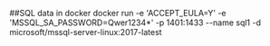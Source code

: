 ##SQL data in docker
docker run -e 'ACCEPT_EULA=Y' -e 'MSSQL_SA_PASSWORD=Qwer1234\*' -p 1401:1433 --name sql1 -d microsoft/mssql-server-linux:2017-latest
